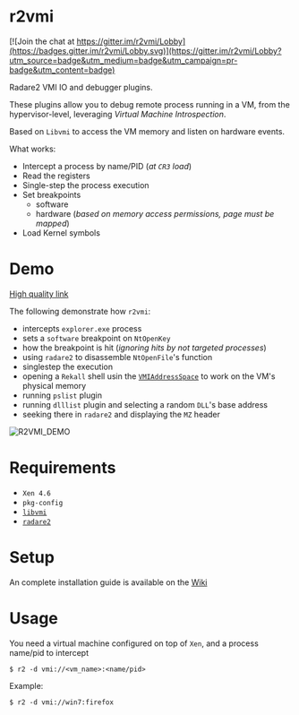# r2vmi

[![Join the chat at https://gitter.im/r2vmi/Lobby](https://badges.gitter.im/r2vmi/Lobby.svg)](https://gitter.im/r2vmi/Lobby?utm_source=badge&utm_medium=badge&utm_campaign=pr-badge&utm_content=badge)

Radare2 VMI IO and debugger plugins.

These plugins allow you to debug remote process running in a VM, from the hypervisor-level,
leveraging _Virtual Machine Introspection_.

Based on `Libvmi` to access the VM memory and listen on hardware events.

What works:
- Intercept a process by name/PID (_at `CR3` load_)
- Read the registers
- Single-step the process execution
- Set breakpoints
    - software
    - hardware (_based on memory access permissions, page must be mapped_)
- Load Kernel symbols

# Demo

[High quality link](https://drive.google.com/file/d/1R63TdJiP3TjN4t-4FFiPjSFajqfXgZ0C/view?usp=sharing)

The following demonstrate how `r2vmi`:
- intercepts `explorer.exe` process
- sets a `software` breakpoint on `NtOpenKey`
- how the breakpoint is hit (_ignoring hits by not targeted processes_)
- using `radare2` to disassemble `NtOpenFile`'s function
- singlestep the execution
- opening a `Rekall` shell usin the [`VMIAddressSpace`](https://github.com/google/rekall/blob/master/rekall-core/rekall/plugins/addrspaces/vmi.py) to work on the VM's physical memory
- running `pslist` plugin
- running `dlllist` plugin and selecting a random `DLL`'s base address
- seeking there in `radare2` and displaying the `MZ` header

![R2VMI_DEMO](https://github.com/Wenzel/wenzel.github.io/raw/master/public/images/r2vmi_demo.gif)

# Requirements

- `Xen 4.6`
- `pkg-config`
- [`libvmi`](http://libvmi.com/)
- [`radare2`](https://github.com/radare/radare2)

# Setup

An complete installation guide is available on the [Wiki](https://github.com/Wenzel/r2vmi/wiki/Project-Setup)

# Usage

You need a virtual machine configured on top of `Xen`, and a process name/pid to intercept

    $ r2 -d vmi://<vm_name>:<name/pid>

Example:

    $ r2 -d vmi://win7:firefox

